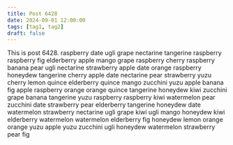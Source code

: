 ```yaml
---
title: Post 6428
date: 2024-09-01 12:00:00
tags: [tag1, tag2]
draft: false
---
```

This is post 6428.
raspberry
date
ugli
grape
nectarine
tangerine
raspberry
raspberry
fig
elderberry
apple
mango
grape
raspberry
cherry
raspberry
banana
pear
ugli
nectarine
strawberry
apple
date
orange
raspberry
honeydew
tangerine
cherry
apple
date
nectarine
pear
strawberry
yuzu
cherry
lemon
quince
elderberry
quince
mango
zucchini
yuzu
apple
banana
fig
apple
raspberry
orange
orange
quince
tangerine
honeydew
kiwi
zucchini
grape
banana
tangerine
yuzu
raspberry
raspberry
kiwi
watermelon
pear
zucchini
date
strawberry
pear
elderberry
tangerine
honeydew
date
watermelon
strawberry
nectarine
ugli
grape
kiwi
ugli
mango
honeydew
kiwi
elderberry
watermelon
watermelon
elderberry
fig
honeydew
lemon
orange
orange
yuzu
apple
yuzu
zucchini
ugli
honeydew
watermelon
strawberry
pear
fig
